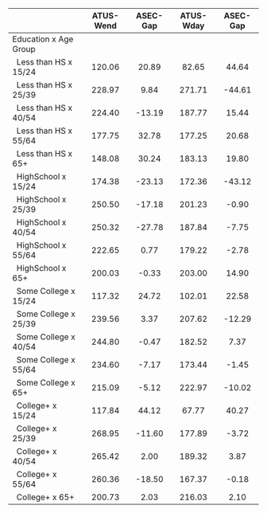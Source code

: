 
|                      |    ATUS-Wend |     ASEC-Gap |    ATUS-Wday |     ASEC-Gap |
| -------------------- | :----------: | :----------: | :----------: | :----------: |
| Education x Age Group |              |              |              |              |
| &nbsp;&nbsp;Less than HS x 15/24 |       120.06 |        20.89 |        82.65 |        44.64 |
| &nbsp;&nbsp;Less than HS x 25/39 |       228.97 |         9.84 |       271.71 |       -44.61 |
| &nbsp;&nbsp;Less than HS x 40/54 |       224.40 |       -13.19 |       187.77 |        15.44 |
| &nbsp;&nbsp;Less than HS x 55/64 |       177.75 |        32.78 |       177.25 |        20.68 |
| &nbsp;&nbsp;Less than HS x 65+ |       148.08 |        30.24 |       183.13 |        19.80 |
| &nbsp;&nbsp;HighSchool x 15/24 |       174.38 |       -23.13 |       172.36 |       -43.12 |
| &nbsp;&nbsp;HighSchool x 25/39 |       250.50 |       -17.18 |       201.23 |        -0.90 |
| &nbsp;&nbsp;HighSchool x 40/54 |       250.32 |       -27.78 |       187.84 |        -7.75 |
| &nbsp;&nbsp;HighSchool x 55/64 |       222.65 |         0.77 |       179.22 |        -2.78 |
| &nbsp;&nbsp;HighSchool x 65+ |       200.03 |        -0.33 |       203.00 |        14.90 |
| &nbsp;&nbsp;Some College x 15/24 |       117.32 |        24.72 |       102.01 |        22.58 |
| &nbsp;&nbsp;Some College x 25/39 |       239.56 |         3.37 |       207.62 |       -12.29 |
| &nbsp;&nbsp;Some College x 40/54 |       244.80 |        -0.47 |       182.52 |         7.37 |
| &nbsp;&nbsp;Some College x 55/64 |       234.60 |        -7.17 |       173.44 |        -1.45 |
| &nbsp;&nbsp;Some College x 65+ |       215.09 |        -5.12 |       222.97 |       -10.02 |
| &nbsp;&nbsp;College+ x 15/24 |       117.84 |        44.12 |        67.77 |        40.27 |
| &nbsp;&nbsp;College+ x 25/39 |       268.95 |       -11.60 |       177.89 |        -3.72 |
| &nbsp;&nbsp;College+ x 40/54 |       265.42 |         2.00 |       189.32 |         3.87 |
| &nbsp;&nbsp;College+ x 55/64 |       260.36 |       -18.50 |       167.37 |        -0.18 |
| &nbsp;&nbsp;College+ x 65+ |       200.73 |         2.03 |       216.03 |         2.10 |

